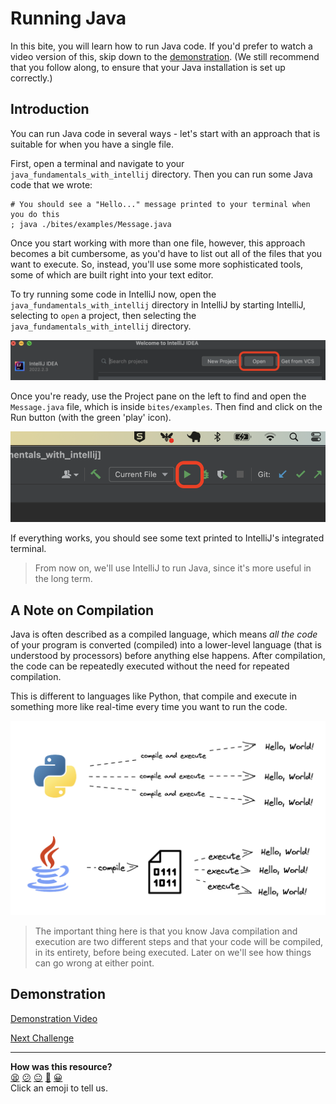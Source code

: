 # Running Java

In this bite, you will learn how to run Java code. If you'd prefer to watch a
video version of this, skip down to the [demonstration](#demonstration). (We 
still recommend that you follow along, to ensure that your Java installation is
set up correctly.)

## Introduction

You can run Java code in several ways - let's start with an approach that is 
suitable for when you have a single file.

First, open a terminal and navigate to your `java_fundamentals_with_intellij` 
directory. Then you can run some Java code that we wrote:

```shell
# You should see a "Hello..." message printed to your terminal when you do this
; java ./bites/examples/Message.java
```

Once you start working with more than one file, however, this approach becomes 
a bit cumbersome, as you'd have to list out all of the files that you want to 
execute. So, instead, you'll use some more sophisticated tools, some of which 
are built right into your text editor.

To try running some code in IntelliJ now, open the 
`java_fundamentals_with_intellij` directory in IntelliJ by starting IntelliJ, 
selecting to `open` a project, then selecting the 
`java_fundamentals_with_intellij` directory.

![opening a project in IntelliJ](../images/intelliJ_open_proj.png)

Once you're ready, use the Project pane on the left to find and open the 
`Message.java` file, which is inside `bites/examples`. Then find and click on 
the Run button (with the green 'play' icon).

![Run code with IntelliJ](../images/intelliJ_play.png)

If everything works, you should see some text printed to IntelliJ's integrated 
terminal.

> From now on, we'll use IntelliJ to run Java, since it's more useful in the 
> long term.

## A Note on Compilation

Java is often described as a compiled language, which means _all the code_ of 
your program is converted (compiled) into a lower-level language (that is 
understood by processors) before anything else happens. After compilation, the 
code can be repeatedly executed without the need for repeated compilation.

This is different to languages like Python, that compile and execute in 
something more like real-time every time you want to run the code.

![Java vs Python](../images/java_vs_python.png)

> The important thing here is that you know Java compilation and execution are 
> two different steps and that your code will be compiled, in its entirety, 
> before being executed. Later on we'll see how things can go wrong at either 
> point.

## Demonstration

[Demonstration Video](https://youtu.be/bv-qSQBUjyI)

[Next Challenge](02_writing_java_bite.md)

<!-- BEGIN GENERATED SECTION DO NOT EDIT -->

---

**How was this resource?**  
[😫](https://airtable.com/shrUJ3t7KLMqVRFKR?prefill_Repository=makersacademy%2Fjava-fundamentals-with-intellij&prefill_File=bites%2F01_running_java_bite.md&prefill_Sentiment=😫) [😕](https://airtable.com/shrUJ3t7KLMqVRFKR?prefill_Repository=makersacademy%2Fjava-fundamentals-with-intellij&prefill_File=bites%2F01_running_java_bite.md&prefill_Sentiment=😕) [😐](https://airtable.com/shrUJ3t7KLMqVRFKR?prefill_Repository=makersacademy%2Fjava-fundamentals-with-intellij&prefill_File=bites%2F01_running_java_bite.md&prefill_Sentiment=😐) [🙂](https://airtable.com/shrUJ3t7KLMqVRFKR?prefill_Repository=makersacademy%2Fjava-fundamentals-with-intellij&prefill_File=bites%2F01_running_java_bite.md&prefill_Sentiment=🙂) [😀](https://airtable.com/shrUJ3t7KLMqVRFKR?prefill_Repository=makersacademy%2Fjava-fundamentals-with-intellij&prefill_File=bites%2F01_running_java_bite.md&prefill_Sentiment=😀)  
Click an emoji to tell us.

<!-- END GENERATED SECTION DO NOT EDIT -->
